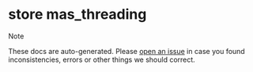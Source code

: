 # store mas_threading

> [!NOTE]
> These docs are auto-generated. Please [open an issue](https://github.com/Friends-of-Monika/mas-docs/issues/new)
> in case you found inconsistencies, errors or other things we should correct.


